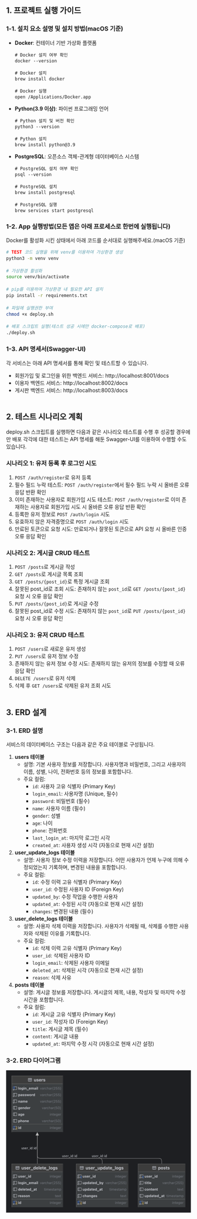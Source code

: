 ## 1. 프로젝트 실행 가이드
### 1-1. 설치 요소 설명 및 설치 방법(macOS 기준)
- **Docker**: 컨테이너 기반 가상화 플랫폼
    ```shell
    # Docker 설치 여부 확인
    docker --version
  
    # Docker 설치
    brew install docker
  
    # Docker 실행
    open /Applications/Docker.app
    ```
- **Python(3.9 이상)**: 파이썬 프로그래밍 언어
    ```shell
    # Python 설치 및 버전 확인
    python3 --version
  
    # Python 설치
    brew install python@3.9
    ```
- **PostgreSQL**: 오픈소스 객체-관계형 데이터베이스 시스템
    ```shell
    # PostgreSQL 설치 여부 확인
    psql --version
  
    # PostgreSQL 설치
    brew install postgresql
  
    # PostgreSQL 실행
    brew services start postgresql
    ```

### 1-2. App 실행방법(모든 앱은 아래 프로세스로 한번에 실행됩니다)
Docker를 활성화 시킨 상태에서 아래 코드를 순서대로 실행해주세요.(macOS 기준)

```bash
# TEST 코드 실행을 위해 venv를 이용하여 가상환경 생성
python3 -m venv venv

# 가상환경 활성화
source venv/bin/activate

# pip를 이용하여 가상환경 내 필요한 API 설치
pip install -r requirements.txt

# 파일에 실행권한 부여
chmod +x deploy.sh

# 배포 스크립트 실행(테스트 성공 시에만 docker-compose로 배포)
./deploy.sh
```

### 1-3. API 명세서(Swagger-UI)
각 서비스는 아래 API 명세서를 통해 확인 및 테스트할 수 있습니다.

* 회원가입 및 로그인을 위한 백엔드 서비스: http://localhost:8001/docs
* 이용자 백엔드 서비스: http://localhost:8002/docs
* 게시판 백엔드 서비스: http://localhost:8003/docs
<br/><br/>


## 2. 테스트 시나리오 계획
deploy.sh 스크립트를 실행하면 다음과 같은 시나리오 테스트를 수행 후 성공할 경우에만 배포
각각에 대한 테스트는 API 명세를 해둔 Swagger-UI를 이용하여 수행할 수도 있습니다.

### 시나리오 1: 유저 등록 후 로그인 시도
1. `POST /auth/register`로 유저 등록
2. 필수 필드 누락 테스트: `POST /auth/register`에서 필수 필드 누락 시 올바른 오류 응답 반환 확인
3. 이미 존재하는 사용자로 회원가입 시도 테스트: `POST /auth/register`로 이미 존재하는 사용자로 회원가입 시도 시 올바른 오류 응답 반환 확인
3. 등록한 유저 정보로 `POST /auth/login` 시도
4. 유효하지 않은 자격증명으로 `POST /auth/login` 시도
5. 만료된 토큰으로 요청 시도: 만료되거나 잘못된 토큰으로 API 요청 시 올바른 인증 오류 응답 확인

### 시나리오 2: 게시글 CRUD 테스트
1. `POST /posts`로 게시글 작성
2. `GET /posts`로 게시글 목록 조회
3. `GET /posts/{post_id}`로 특정 게시글 조회
4. 잘못된 post_id로 조회 시도: 존재하지 않는 `post_id`로 `GET /posts/{post_id}` 요청 시 오류 응답 확인
5. `PUT /posts/{post_id}`로 게시글 수정
6. 잘못된 post_id로 수정 시도: 존재하지 않는 `post_id`로 `PUT /posts/{post_id}` 요청 시 오류 응답 확인

### 시나리오 3: 유저 CRUD 테스트
1. `POST /users`로 새로운 유저 생성
2. `PUT /users`로 유저 정보 수정
3. 존재하지 않는 유저 정보 수정 시도: 존재하지 않는 유저의 정보를 수정할 때 오류 응답 확인
4. `DELETE /users`로 유저 삭제
5. 삭제 후 `GET /users`로 삭제된 유저 조회 시도
<br/><br/>

## 3. ERD 설계
### 3-1. ERD 설명
서비스의 데이터베이스 구조는 다음과 같은 주요 테이블로 구성됩니다.

1. **users 테이블**
   - 설명: 기본 사용자 정보를 저장합니다. 사용자명과 비밀번호, 그리고 사용자의 이름, 성별, 나이, 전화번호 등의 정보를 포함합니다.
   - 주요 컬럼:
      - `id`: 사용자 고유 식별자 (Primary Key)
      - `login_email`: 사용자명 (Unique, 필수)
      - `password`: 비밀번호 (필수)
      - `name`: 사용자 이름 (필수)
      - `gender`: 성별
      - `age`: 나이
      - `phone`: 전화번호
      - `last_login_at`: 마지막 로그인 시각
      - `created_at`: 사용자 생성 시각 (자동으로 현재 시간 설정)
2. **user_update_logs 테이블**
   - 설명: 사용자 정보 수정 이력을 저장합니다. 어떤 사용자가 언제 누구에 의해 수정되었는지 기록하며, 변경된 내용을 포함합니다.
   - 주요 컬럼:
      - `id`: 수정 이력 고유 식별자 (Primary Key)
      - `user_id`: 수정된 사용자 ID (Foreign Key)
      - `updated_by`: 수정 작업을 수행한 사용자
      - `updated_at`: 수정된 시각 (자동으로 현재 시간 설정)
      - `changes`: 변경된 내용 (필수)
3. **user_delete_logs 테이블**
   - 설명: 사용자 삭제 이력을 저장합니다. 사용자가 삭제될 때, 삭제를 수행한 사용자와 삭제된 이유를 기록합니다.
   - 주요 컬럼:
      - `id`: 삭제 이력 고유 식별자 (Primary Key)
      - `user_id`: 삭제된 사용자 ID
      - `login_email`: 삭제된 사용자 이메일
      - `deleted_at`: 삭제된 시각 (자동으로 현재 시간 설정)
      - `reason`: 삭제 사유
4. **posts 테이블**
   - 설명: 게시글 정보를 저장합니다. 게시글의 제목, 내용, 작성자 및 마지막 수정 시간을 포함합니다.
   - 주요 컬럼:
      - `id`: 게시글 고유 식별자 (Primary Key)
      - `user_id`: 작성자 ID (Foreign Key)
      - `title`: 게시글 제목 (필수)
      - `content`: 게시글 내용
      - `updated_at`: 마지막 수정 시각 (자동으로 현재 시간 설정)

### 3-2. ERD 다이어그램
![ERD.png](ERD.png)
<br/><br/>